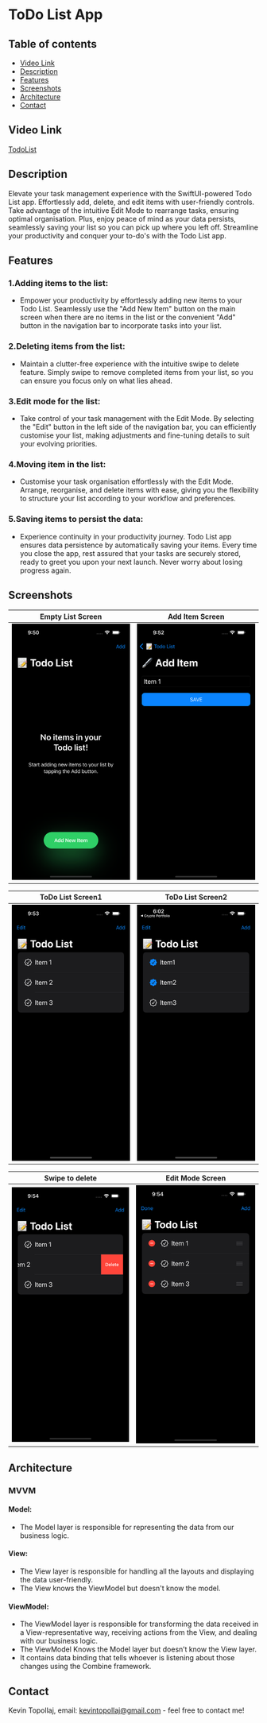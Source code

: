 # ToDo List App

## Table of contents
* [Video Link](#video-link)
* [Description](#description)
* [Features](#Features)
* [Screenshots](#screenshots)
* [Architecture](#architecture)
* [Contact](#contact)

## Video Link

[TodoList](https://www.linkedin.com/feed/update/urn:li:activity:7139667588699123713/)


## Description

Elevate your task management experience with the SwiftUI-powered Todo List app. Effortlessly add, delete, and edit items with user-friendly controls. Take advantage of the intuitive Edit Mode to rearrange tasks, ensuring optimal organisation. Plus, enjoy peace of mind as your data persists, seamlessly saving your list so you can pick up where you left off. Streamline your productivity and conquer your to-do's with the Todo List app.


## Features 

### 1.Adding items to the list:

- Empower your productivity by effortlessly adding new items to your Todo List. Seamlessly use the "Add New Item" button on the main screen when there are no items in the list or the convenient "Add" button in the navigation bar to incorporate tasks into your list.


### 2.Deleting items from the list:

- Maintain a clutter-free experience with the intuitive swipe to delete feature. Simply swipe to remove completed items from your list, so you can ensure you focus only on what lies ahead.


### 3.Edit mode for the list:

- Take control of your task management with the Edit Mode. By selecting the "Edit" button in the left side of the navigation bar, you can efficiently customise your list, making adjustments and fine-tuning details to suit your evolving priorities.


### 4.Moving item in the list:

- Customise your task organisation effortlessly with the Edit Mode. Arrange, reorganise, and delete items with ease, giving you the flexibility to structure your list according to your workflow and preferences.


### 5.Saving items to persist the data:

- Experience continuity in your productivity journey. Todo List app ensures data persistence by automatically saving your items. Every time you close the app, rest assured that your tasks are securely stored, ready to greet you upon your next launch. Never worry about losing progress again.



## Screenshots

Empty List Screen          |  Add Item Screen
:-------------------------:|:-------------------------:
![](./img/S1.png)          |  ![](./img/S2.png)

ToDo List Screen1          |  ToDo List Screen2
:-------------------------:|:-------------------------:
![](./img/S3.png)          |  ![](./img/S4.png)

Swipe to delete            | Edit Mode Screen
:-------------------------:|:-------------------------:
![](./img/S5.png)          |![](./img/S6.png)



## Architecture

### MVVM

#### Model:

- The Model layer is responsible for representing the data from our business logic.


#### View:

- The View layer is responsible for handling all the layouts and displaying the data user-friendly. 
- The View knows the ViewModel but doesn't know the model.


#### ViewModel:

- The ViewModel layer is responsible for transforming the data received in a View-representative way, receiving actions from the View, and dealing with our business logic.
- The ViewModel Knows the Model layer but doesn’t know the View layer.
- It contains data binding that tells whoever is listening about those changes using the Combine framework. 



## Contact
Kevin Topollaj, email: kevintopollaj@gmail.com - feel free to contact me!

